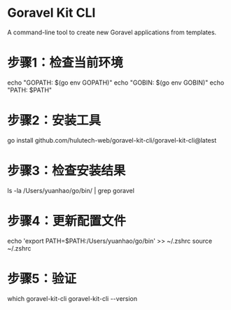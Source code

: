 # Goravel Kit CLI

A command-line tool to create new Goravel applications from templates.


# 步骤1：检查当前环境
echo "GOPATH: $(go env GOPATH)"
echo "GOBIN: $(go env GOBIN)"
echo "PATH: $PATH"

# 步骤2：安装工具
go install github.com/hulutech-web/goravel-kit-cli/goravel-kit-cli@latest

# 步骤3：检查安装结果
ls -la /Users/yuanhao/go/bin/ | grep goravel

# 步骤4：更新配置文件
echo 'export PATH=$PATH:/Users/yuanhao/go/bin' >> ~/.zshrc
source ~/.zshrc

# 步骤5：验证
which goravel-kit-cli
goravel-kit-cli --version

